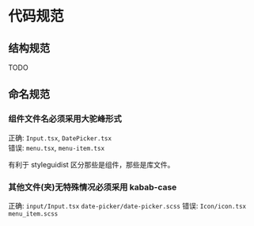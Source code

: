 # 代码规范

## 结构规范

TODO

## 命名规范

### 组件文件名必须采用大驼峰形式

正确: `Input.tsx`, `DatePicker.tsx`  
错误: `menu.tsx`, `menu-item.tsx`

有利于 styleguidist 区分那些是组件，那些是库文件。

### 其他文件(夹)无特殊情况必须采用 kabab-case

正确: `input/Input.tsx` `date-picker/date-picker.scss`
错误: `Icon/icon.tsx` `menu_item.scss`
